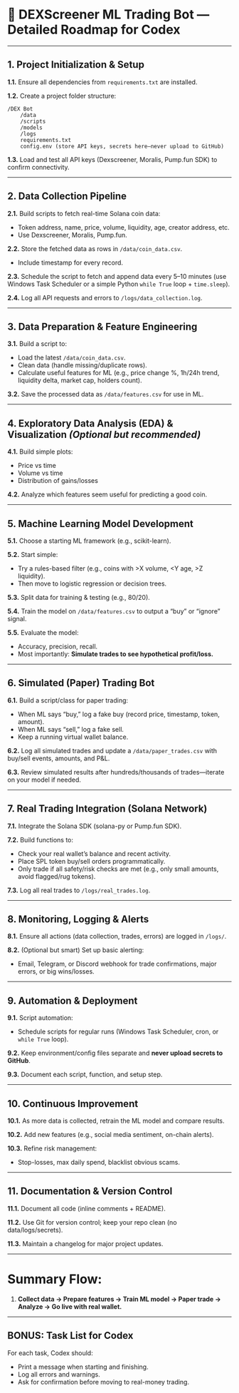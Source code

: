 # 🚀 DEXScreener ML Trading Bot — **Detailed Roadmap for Codex**

---

## **1. Project Initialization & Setup**

**1.1.** Ensure all dependencies from `requirements.txt` are installed.

**1.2.** Create a project folder structure:

```
/DEX Bot
    /data
    /scripts
    /models
    /logs
    requirements.txt
    config.env (store API keys, secrets here—never upload to GitHub)
```

**1.3.** Load and test all API keys (Dexscreener, Moralis, Pump.fun SDK) to confirm connectivity.

---

## **2. Data Collection Pipeline**

**2.1.** Build scripts to fetch real-time Solana coin data:

* Token address, name, price, volume, liquidity, age, creator address, etc.
* Use Dexscreener, Moralis, Pump.fun.

**2.2.** Store the fetched data as rows in `/data/coin_data.csv`.

* Include timestamp for every record.

**2.3.** Schedule the script to fetch and append data every 5–10 minutes (use Windows Task Scheduler or a simple Python `while True` loop + `time.sleep`).

**2.4.** Log all API requests and errors to `/logs/data_collection.log`.

---

## **3. Data Preparation & Feature Engineering**

**3.1.** Build a script to:

* Load the latest `/data/coin_data.csv`.
* Clean data (handle missing/duplicate rows).
* Calculate useful features for ML (e.g., price change %, 1h/24h trend, liquidity delta, market cap, holders count).

**3.2.** Save the processed data as `/data/features.csv` for use in ML.

---

## **4. Exploratory Data Analysis (EDA) & Visualization** *(Optional but recommended)*

**4.1.** Build simple plots:

* Price vs time
* Volume vs time
* Distribution of gains/losses

**4.2.** Analyze which features seem useful for predicting a good coin.

---

## **5. Machine Learning Model Development**

**5.1.** Choose a starting ML framework (e.g., scikit-learn).

**5.2.** Start simple:

* Try a rules-based filter (e.g., coins with >X volume, \<Y age, >Z liquidity).
* Then move to logistic regression or decision trees.

**5.3.** Split data for training & testing (e.g., 80/20).

**5.4.** Train the model on `/data/features.csv` to output a “buy” or “ignore” signal.

**5.5.** Evaluate the model:

* Accuracy, precision, recall.
* Most importantly: **Simulate trades to see hypothetical profit/loss.**

---

## **6. Simulated (Paper) Trading Bot**

**6.1.** Build a script/class for paper trading:

* When ML says “buy,” log a fake buy (record price, timestamp, token, amount).
* When ML says “sell,” log a fake sell.
* Keep a running virtual wallet balance.

**6.2.** Log all simulated trades and update a `/data/paper_trades.csv` with buy/sell events, amounts, and P\&L.

**6.3.** Review simulated results after hundreds/thousands of trades—iterate on your model if needed.

---

## **7. Real Trading Integration (Solana Network)**

**7.1.** Integrate the Solana SDK (solana-py or Pump.fun SDK).

**7.2.** Build functions to:

* Check your real wallet’s balance and recent activity.
* Place SPL token buy/sell orders programmatically.
* Only trade if all safety/risk checks are met (e.g., only small amounts, avoid flagged/rug tokens).

**7.3.** Log all real trades to `/logs/real_trades.log`.

---

## **8. Monitoring, Logging & Alerts**

**8.1.** Ensure all actions (data collection, trades, errors) are logged in `/logs/`.

**8.2.** (Optional but smart) Set up basic alerting:

* Email, Telegram, or Discord webhook for trade confirmations, major errors, or big wins/losses.

---

## **9. Automation & Deployment**

**9.1.** Script automation:

* Schedule scripts for regular runs (Windows Task Scheduler, cron, or `while True` loop).

**9.2.** Keep environment/config files separate and **never upload secrets to GitHub**.

**9.3.** Document each script, function, and setup step.

---

## **10. Continuous Improvement**

**10.1.** As more data is collected, retrain the ML model and compare results.

**10.2.** Add new features (e.g., social media sentiment, on-chain alerts).

**10.3.** Refine risk management:

* Stop-losses, max daily spend, blacklist obvious scams.

---

## **11. Documentation & Version Control**

**11.1.** Document all code (inline comments + README).

**11.2.** Use Git for version control; keep your repo clean (no data/logs/secrets).

**11.3.** Maintain a changelog for major project updates.

---

# **Summary Flow:**

1. **Collect data → Prepare features → Train ML model → Paper trade → Analyze → Go live with real wallet.**

---

## **BONUS: Task List for Codex**

For each task, Codex should:

* Print a message when starting and finishing.
* Log all errors and warnings.
* Ask for confirmation before moving to real-money trading.
